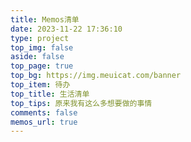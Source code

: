 ```yaml
---
title: Memos清单
date: 2023-11-22 17:36:10
type: project
top_img: false
aside: false
top_page: true
top_bg: https://img.meuicat.com/banner
top_item: 待办
top_title: 生活清单
top_tips: 原来我有这么多想要做的事情
comments: false
memos_url: true
---
```


<!-- 页面内容 -->
